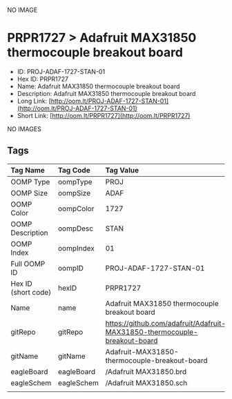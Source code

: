 


  
NO IMAGE  
# PRPR1727 > Adafruit MAX31850 thermocouple breakout board

- ID: PROJ-ADAF-1727-STAN-01
- Hex ID: PRPR1727
- Name: Adafruit MAX31850 thermocouple breakout board
- Description: Adafruit MAX31850 thermocouple breakout board
- Long Link: [http://oom.lt/PROJ-ADAF-1727-STAN-01](http://oom.lt/PROJ-ADAF-1727-STAN-01)
- Short Link: [http://oom.lt/PRPR1727](http://oom.lt/PRPR1727)
  
NO IMAGES  
## Tags
  

|Tag Name|Tag Code|Tag Value|
| :--- | :--- | :--- |
|OOMP Type|oompType|PROJ|
|OOMP Size|oompSize|ADAF|
|OOMP Color|oompColor|1727|
|OOMP Description|oompDesc|STAN|
|OOMP Index|oompIndex|01|
|Full OOMP ID|oompID|PROJ-ADAF-1727-STAN-01|
|Hex ID (short code)|hexID|PRPR1727|
|Name|name|Adafruit MAX31850 thermocouple breakout board|
|gitRepo|gitRepo|https://github.com/adafruit/Adafruit-MAX31850-thermocouple-breakout-board|
|gitName|gitName|Adafruit-MAX31850-thermocouple-breakout-board|
|eagleBoard|eagleBoard|/Adafruit MAX31850.brd|
|eagleSchem|eagleSchem|/Adafruit MAX31850.sch|
||||
